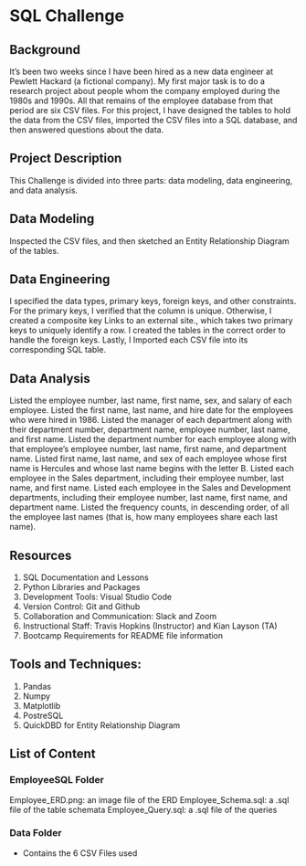 # SQL Challenge

## Background
It’s been two weeks since I have been hired as a new data engineer at Pewlett Hackard (a fictional company). My first major task is to do a research project about people whom the company employed during the 1980s and 1990s. All that remains of the employee database from that period are six CSV files.
For this project, I have designed the tables to hold the data from the CSV files, imported the CSV files into a SQL database, and then answered questions about the data.
     
## Project Description
This Challenge is divided into three parts: data modeling, data engineering, and data analysis.

## Data Modeling

Inspected the CSV files, and then sketched an Entity Relationship Diagram of the tables.

## Data Engineering

I specified the data types, primary keys, foreign keys, and other constraints.
For the primary keys, I verified that the column is unique. Otherwise, I created a composite key Links to an external site., which takes two primary keys to uniquely identify a row.
I created the tables in the correct order to handle the foreign keys.
Lastly, I Imported each CSV file into its corresponding SQL table.

## Data Analysis

Listed the employee number, last name, first name, sex, and salary of each employee.
Listed the first name, last name, and hire date for the employees who were hired in 1986.
Listed the manager of each department along with their department number, department name, employee number, last name, and first name.
Listed the department number for each employee along with that employee’s employee number, last name, first name, and department name.
Listed first name, last name, and sex of each employee whose first name is Hercules and whose last name begins with the letter B.
Listed each employee in the Sales department, including their employee number, last name, and first name.
Listed each employee in the Sales and Development departments, including their employee number, last name, first name, and department name.
Listed the frequency counts, in descending order, of all the employee last names (that is, how many employees share each last name).


## Resources
1. SQL Documentation and Lessons
2. Python Libraries and Packages
3. Development Tools: Visual Studio Code
4. Version Control: Git and Github
5. Collaboration and Communication: Slack and Zoom
6. Instructional Staff: Travis Hopkins (Instructor) and Kian Layson (TA)
7. Bootcamp Requirements for README file information 

## Tools and Techniques:
1. Pandas
2. Numpy
3. Matplotlib
4. PostreSQL
5. QuickDBD for Entity Relationship Diagram 

## List of Content

### EmployeeSQL Folder
Employee_ERD.png: an image file of the ERD
Employee_Schema.sql: a .sql file of the table schemata
Employee_Query.sql: a .sql file of the queries

### Data Folder
- Contains the 6 CSV Files used

